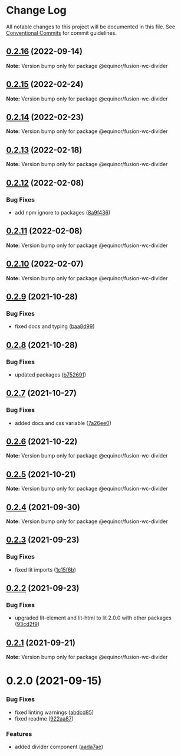 # Change Log

All notable changes to this project will be documented in this file.
See [Conventional Commits](https://conventionalcommits.org) for commit guidelines.

## [0.2.16](https://github.com/equinor/fusion-web-components/compare/@equinor/fusion-wc-divider@0.2.15...@equinor/fusion-wc-divider@0.2.16) (2022-09-14)

**Note:** Version bump only for package @equinor/fusion-wc-divider





## [0.2.15](https://github.com/equinor/fusion-web-components/compare/@equinor/fusion-wc-divider@0.2.14...@equinor/fusion-wc-divider@0.2.15) (2022-02-24)

**Note:** Version bump only for package @equinor/fusion-wc-divider





## [0.2.14](https://github.com/equinor/fusion-web-components/compare/@equinor/fusion-wc-divider@0.2.13...@equinor/fusion-wc-divider@0.2.14) (2022-02-23)

**Note:** Version bump only for package @equinor/fusion-wc-divider





## [0.2.13](https://github.com/equinor/fusion-web-components/compare/@equinor/fusion-wc-divider@0.2.12...@equinor/fusion-wc-divider@0.2.13) (2022-02-18)

**Note:** Version bump only for package @equinor/fusion-wc-divider





## [0.2.12](https://github.com/equinor/fusion-web-components/compare/@equinor/fusion-wc-divider@0.2.11...@equinor/fusion-wc-divider@0.2.12) (2022-02-08)


### Bug Fixes

* add npm ignore to packages ([8a9f436](https://github.com/equinor/fusion-web-components/commit/8a9f436f4d38c0fec431d9388ce3098853f8babc))





## [0.2.11](https://github.com/equinor/fusion-web-components/compare/@equinor/fusion-wc-divider@0.2.10...@equinor/fusion-wc-divider@0.2.11) (2022-02-08)

**Note:** Version bump only for package @equinor/fusion-wc-divider





## [0.2.10](https://github.com/equinor/fusion-web-components/compare/@equinor/fusion-wc-divider@0.2.9...@equinor/fusion-wc-divider@0.2.10) (2022-02-07)

**Note:** Version bump only for package @equinor/fusion-wc-divider





## [0.2.9](https://github.com/equinor/fusion-web-components/compare/@equinor/fusion-wc-divider@0.2.8...@equinor/fusion-wc-divider@0.2.9) (2021-10-28)


### Bug Fixes

* fixed docs and typing ([baa8d99](https://github.com/equinor/fusion-web-components/commit/baa8d995094c8f4091193f4611210083bafde508))





## [0.2.8](https://github.com/equinor/fusion-web-components/compare/@equinor/fusion-wc-divider@0.2.7...@equinor/fusion-wc-divider@0.2.8) (2021-10-28)


### Bug Fixes

* updated packages ([b752691](https://github.com/equinor/fusion-web-components/commit/b75269105063dfbb150432bd86426e33d67ba869))





## [0.2.7](https://github.com/equinor/fusion-web-components/compare/@equinor/fusion-wc-divider@0.2.6...@equinor/fusion-wc-divider@0.2.7) (2021-10-27)


### Bug Fixes

* added docs and css variable ([7a26ee0](https://github.com/equinor/fusion-web-components/commit/7a26ee0359d9ce8442d08890388eac306b87d3f8))





## [0.2.6](https://github.com/equinor/fusion-web-components/compare/@equinor/fusion-wc-divider@0.2.5...@equinor/fusion-wc-divider@0.2.6) (2021-10-22)

**Note:** Version bump only for package @equinor/fusion-wc-divider





## [0.2.5](https://github.com/equinor/fusion-web-components/compare/@equinor/fusion-wc-divider@0.2.4...@equinor/fusion-wc-divider@0.2.5) (2021-10-21)

**Note:** Version bump only for package @equinor/fusion-wc-divider





## [0.2.4](https://github.com/equinor/fusion-web-components/compare/@equinor/fusion-wc-divider@0.2.3...@equinor/fusion-wc-divider@0.2.4) (2021-09-30)

**Note:** Version bump only for package @equinor/fusion-wc-divider





## [0.2.3](https://github.com/equinor/fusion-web-components/compare/@equinor/fusion-wc-divider@0.2.2...@equinor/fusion-wc-divider@0.2.3) (2021-09-23)


### Bug Fixes

* fixed lit imports ([1c15f6b](https://github.com/equinor/fusion-web-components/commit/1c15f6b865b9e43193942610f881ed1bc74a623c))





## [0.2.2](https://github.com/equinor/fusion-web-components/compare/@equinor/fusion-wc-divider@0.2.1...@equinor/fusion-wc-divider@0.2.2) (2021-09-23)


### Bug Fixes

* upgraded lit-element and lit-html to lit 2.0.0 with other packages ([93cd2f9](https://github.com/equinor/fusion-web-components/commit/93cd2f997d6045fd5ab69fe05ccee5acfa861ad7))





## [0.2.1](https://github.com/equinor/fusion-web-components/compare/@equinor/fusion-wc-divider@0.2.0...@equinor/fusion-wc-divider@0.2.1) (2021-09-21)

**Note:** Version bump only for package @equinor/fusion-wc-divider





# 0.2.0 (2021-09-15)


### Bug Fixes

* fixed linting warnings ([abdcd85](https://github.com/equinor/fusion-web-components/commit/abdcd8551d6a69f0caedbde6c3a83a1be0b60b2e))
* fixed readme ([922aa87](https://github.com/equinor/fusion-web-components/commit/922aa87225d138dacee534b5b685a73312086158))


### Features

* added divider component ([aada7ae](https://github.com/equinor/fusion-web-components/commit/aada7ae231a2da8baa70d93baabbac1328f12b7e))
